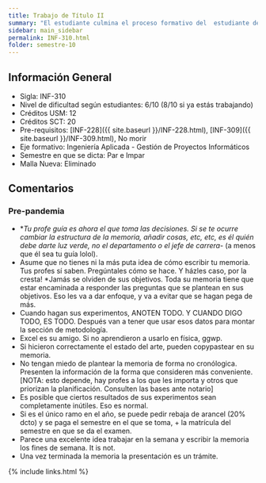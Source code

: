 ```yaml
---
title: Trabajo de Título II
summary: "El estudiante culmina el proceso formativo del  estudiante de Ingeniería Civil Informática. Su objetivo consiste en la realización de un proyecto final de carrera en algún ámbito de la disciplina, que le permita integrar sus  conocimientos previos y demostrar que tiene la capacidad de innovación y/o creatividad definida en su perfil de egreso. En la asignatura Trabajo de Título 1 se define el problema a abordar. Ahora corresponde realizar la solución al problema,  haciendo uso de los conocimientos adquiridos y de las habilidades desarrolladas en el transcurso de la carrera. A escribir mierda, mierda. SOlo una pega más. Vo dale."
sidebar: main_sidebar
permalink: INF-310.html
folder: semestre-10
---
```


## Información General

- Sigla: INF-310
- Nivel de dificultad según estudiantes: 6/10 (8/10 si ya estás trabajando)
- Créditos USM: 12
- Créditos SCT: 20
- Pre-requisitos: [INF-228]({{ site.baseurl }}/INF-228.html), [INF-309]({{ site.baseurl }}/INF-309.html), No morir
- Eje formativo: Ingeniería Aplicada - Gestión de Proyectos Informáticos
- Semestre en que se dicta: Par e Impar
- Malla Nueva: Eliminado

## Comentarios

### Pre-pandemia

- **Tu profe guía es ahora el que toma las decisiones. Si se te ocurre cambiar la estructura de la memoria, añadir cosas, etc, etc, es él quién debe darte luz verde, no el departamento o el jefe de carrera*- (a menos que él sea tu guía lolol).
- Asume que no tienes ni la más puta idea de cómo escribir tu memoria. Tus profes sí saben. Pregúntales cómo se hace. Y házles caso, por la cresta!
*Jamás se olviden de sus objetivos. Toda su memoria tiene que estar encaminada a responder las preguntas que se plantean en sus objetivos. Eso les va a dar enfoque, y va a evitar que se hagan pega de más.
- Cuando hagan sus experimentos, ANOTEN TODO. Y CUANDO DIGO TODO, ES TODO. Después van a tener que usar esos datos para montar la sección de metodología.
- Excel es su amigo. Si no aprendieron a usarlo en física, ggwp.
- Si hicieron correctamente el estado del arte, pueden copypastear en su memoria.
- No tengan miedo de plantear la memoria de forma no cronólogica. Presenten la información de la forma que consideren más conveniente. \[NOTA: esto depende, hay profes a los que les importa y otros que priorizan la planificación. Consulten las bases ante notario\]
- Es posible que ciertos resultados de sus experimentos sean completamente inútiles. Eso es normal.
- Si es el único ramo en el año, se puede pedir rebaja de arancel (20% dcto) y se paga el semestre en el que se toma, + la matrícula del semestre en que se da el examen.
- Parece una excelente idea trabajar en la semana y escribir la memoria los fines de semana. It is not.
- Una vez terminada la memoria la presentación es un trámite.

{% include links.html %}
